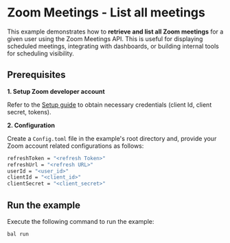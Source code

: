 # Zoom Meetings - List all meetings

This example demonstrates how to **retrieve and list all Zoom meetings** for a given user using the Zoom Meetings API. This is useful for displaying scheduled meetings, integrating with dashboards, or building internal tools for scheduling visibility.

## Prerequisites

**1. Setup Zoom developer account**

Refer to the [Setup guide](https://github.com/ballerina-platform/module-ballerinax-zoom.meetings/tree/main/README.md) to obtain necessary credentials (client Id, client secret, tokens).

**2. Configuration**

Create a `Config.toml` file in the example's root directory and, provide your Zoom account related configurations as follows:

```bash 
refreshToken = "<refresh Token>"
refreshUrl = "<refresh URL>"
userId = "<user_id>"
clientId = "<client_id>"
clientSecret = "<client_secret>"
```

## Run the example

Execute the following command to run the example:

```bash
bal run
```

